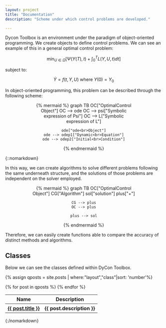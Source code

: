 ```yaml
---
layout: project
title: "Documentation"
description: "Scheme under which control problems are developed."

---
```

Dycon Toolbox is an environment under the paradigm of object-oriented programming. We create objects to define control problems. We can see an example of this in a general optimal control problem: 

$$ \min_{U \in \Omega} [ \Psi (Y(T),t) + \int_0^T L(Y,U,t)dt] $$

subject to:

$$ \dot{Y} = f(t,Y,U) \text{  where } Y(0) = Y_0$$


In object-oriented programming, this problem can be described through the following scheme:

<div style="text-align: center;">
{% mermaid %}
graph TB
    OC["OptimalControl<br>Object"]
    OC --> ode
    OC --> psi["Symbolic<br>expression of Psi"]
    OC --> L["Symbolic<br>expression of L"]

    ode["ode<br>Object"]
    ode --> odep1["Dynamic<br>Equation"]
    ode --> odep2["Initial<br>Condition"]

{% endmermaid %}
</div>
{::nomarkdown}

In this way, we can create algorithms to solve different problems following the same underneath structure, and the solutions of those problems are independent on the solver employed. 

<div style="text-align: center;">
{% mermaid %}
graph TB
    OC["OptimalControl<br>Object"]
    CG["Algorithm"]
    sol["solution"]
    plus["+"]

    CG --> plus
    OC --> plus

    plus --> sol
{% endmermaid %}
</div>

Therefore, we can easily create functions able to compare the accuracy of distinct methods and algorithms.

<h2> Classes </h2>
Below we can see the classes defined within DyCon Toolbox.

{% assign qposts = site.posts | where:"layout","class"|sort: 'number'%}

 <table>
    <tr>
      <th>Name</th>
      <th>Description</th>
    </tr>
    {% for post in qposts %}
        <tr>
          <th><a href="{{ post.url | prepend: site.baseurl }}">{{ post.title }}</a></th>
          <th>{{ post.description }}</th>
        </tr>
    {% endfor %}
 </table>


{:/nomarkdown}
